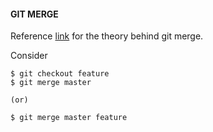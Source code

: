 #### GIT MERGE

Reference [link](https://stackoverflow.com/questions/14961255/how-does-git-merge-work-in-details) for the theory behind git merge. 

Consider 

```
$ git checkout feature
$ git merge master

(or)

$ git merge master feature
```
